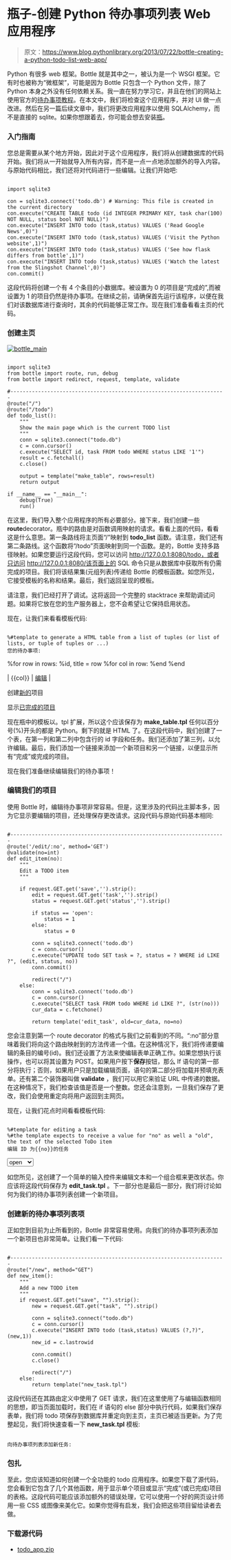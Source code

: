# 瓶子-创建 Python 待办事项列表 Web 应用程序

> 原文：<https://www.blog.pythonlibrary.org/2013/07/22/bottle-creating-a-python-todo-list-web-app/>

Python 有很多 web 框架。Bottle 就是其中之一，被认为是一个 WSGI 框架。它有时也被称为“微框架”，可能是因为 Bottle 只包含一个 Python 文件，除了 Python 本身之外没有任何依赖关系。我一直在努力学习它，并且在他们的网站上使用官方的[待办事项教程](http://bottlepy.org/docs/dev/tutorial_app.html)。在本文中，我们将检查这个应用程序，并对 UI 做一点改进。然后在另一篇后续文章中，我们将更改应用程序以使用 SQLAlchemy，而不是直接的 sqlite。如果你想跟着去，你可能会想去安装[瓶](http://bottlepy.org/docs/dev/index.html)。

### 入门指南

您总是需要从某个地方开始，因此对于这个应用程序，我们将从创建数据库的代码开始。我们将从一开始就导入所有内容，而不是一点一点地添加额外的导入内容。与原始代码相比，我们还将对代码进行一些编辑。让我们开始吧:

```

import sqlite3

con = sqlite3.connect('todo.db') # Warning: This file is created in the current directory
con.execute("CREATE TABLE todo (id INTEGER PRIMARY KEY, task char(100) NOT NULL, status bool NOT NULL)")
con.execute("INSERT INTO todo (task,status) VALUES ('Read Google News',0)")
con.execute("INSERT INTO todo (task,status) VALUES ('Visit the Python website',1)")
con.execute("INSERT INTO todo (task,status) VALUES ('See how flask differs from bottle',1)")
con.execute("INSERT INTO todo (task,status) VALUES ('Watch the latest from the Slingshot Channel',0)")
con.commit()

```

这段代码将创建一个有 4 个条目的小数据库。被设置为 0 的项目是“完成的”,而被设置为 1 的项目仍然是待办事项。在继续之前，请确保首先运行该程序，以便在我们对该数据库进行查询时，其余的代码能够正常工作。现在我们准备看看主页的代码。

### 创建主页

[![bottle_main](img/6f3d1e8304bad78d927377034a3eb6de.png)](https://www.blog.pythonlibrary.org/wp-content/uploads/2013/07/bottle_main.png)

```

import sqlite3
from bottle import route, run, debug
from bottle import redirect, request, template, validate

#----------------------------------------------------------------------
@route("/")
@route("/todo")
def todo_list():
    """
    Show the main page which is the current TODO list
    """
    conn = sqlite3.connect("todo.db")
    c = conn.cursor()
    c.execute("SELECT id, task FROM todo WHERE status LIKE '1'")
    result = c.fetchall()
    c.close()

    output = template("make_table", rows=result)
    return output

if __name__ == "__main__":
    debug(True)
    run()

```

在这里，我们导入整个应用程序的所有必要部分。接下来，我们创建一些**route**decorator。瓶中的路由是对函数调用映射的请求。看看上面的代码，看看这是什么意思。第一条路线将主页面“/”映射到 **todo_list** 函数。请注意，我们还有第二条路线。这个函数将“/todo”页面映射到同一个函数。是的，Bottle 支持多路径映射。如果您要运行这段代码，您可以访问 http://127.0.0.1:8080/todo，或者只访问 http://127.0.0.1:8080/该页面上的 SQL 命令只是从数据库中获取所有仍需完成的项目。我们将该结果集(元组列表)传递给 Bottle 的模板函数。如您所见，它接受模板的名称和结果。最后，我们返回呈现的模板。

请注意，我们已经打开了调试。这将返回一个完整的 stacktrace 来帮助调试问题。如果将它放在您的生产服务器上，您不会希望让它保持启用状态。

现在，让我们来看看模板代码:

```

%#template to generate a HTML table from a list of tuples (or list of lists, or tuple of tuples or ...)
您的待办事项:

```

%for row in rows: %id, title = row %for col in row: %end %end

| {{col}} | [编辑](/edit/{{id}}) |

创建[新的](/new)项目

显示[已完成的项目](/done)

现在瓶中的模板以。tpl 扩展，所以这个应该保存为 **make_table.tpl** 任何以百分号(%)开头的都是 Python。剩下的就是 HTML 了。在这段代码中，我们创建了一个表，在第一列和第二列中包含行的 id 字段和任务。我们还添加了第三列，以允许编辑。最后，我们添加一个链接来添加一个新项目和另一个链接，以便显示所有“完成”或完成的项目。

现在我们准备继续编辑我们的待办事项！

### 编辑我们的项目

使用 Bottle 时，编辑待办事项非常容易。但是，这里涉及的代码比主脚本多，因为它显示要编辑的项目，还处理保存更改请求。这段代码与原始代码基本相同:

```

#----------------------------------------------------------------------
@route('/edit/:no', method='GET')
@validate(no=int)
def edit_item(no):
    """
    Edit a TODO item
    """

    if request.GET.get('save','').strip():
        edit = request.GET.get('task','').strip()
        status = request.GET.get('status','').strip()

        if status == 'open':
            status = 1
        else:
            status = 0

        conn = sqlite3.connect('todo.db')
        c = conn.cursor()
        c.execute("UPDATE todo SET task = ?, status = ? WHERE id LIKE ?", (edit, status, no))
        conn.commit()

        redirect("/")
    else:
        conn = sqlite3.connect('todo.db')
        c = conn.cursor()
        c.execute("SELECT task FROM todo WHERE id LIKE ?", (str(no)))
        cur_data = c.fetchone()

        return template('edit_task', old=cur_data, no=no)

```

您会注意到第一个 route decorator 的格式与我们之前看到的不同。“:no”部分意味着我们将向这个路由映射到的方法传递一个值。在这种情况下，我们将传递要编辑的条目的编号(id)。我们还设置了方法来使编辑表单正确工作。如果您想执行该操作，也可以将其设置为 POST。如果用户按下**保存**按钮，那么 If 语句的第一部分将执行；否则，如果用户只是加载编辑页面，语句的第二部分将加载并预填充表单。还有第二个装饰器叫做 **validate** ，我们可以用它来验证 URL 中传递的数据。在这种情况下，我们检查该值是否是一个整数。您还会注意到，一旦我们保存了更改，我们会使用重定向将用户返回到主网页。

现在，让我们花点时间看看模板代码:

```

%#template for editing a task
%#the template expects to receive a value for "no" as well a "old", the text of the selected ToDo item
编辑 ID 为{{no}}的任务

```

<form action="/edit/{{no}}" method="get"> <select name="status"><option>open</option> <option>closed</option></select> 
</form>

如您所见，这创建了一个简单的输入控件来编辑文本和一个组合框来更改状态。你应该将这段代码保存为 **edit_task.tpl** 。下一部分也是最后一部分，我们将讨论如何为我们的待办事项列表创建一个新项目。

### 创建新的待办事项列表项

正如您到目前为止所看到的，Bottle 非常容易使用。向我们的待办事项列表添加一个新项目也非常简单。让我们看一下代码:

```

#----------------------------------------------------------------------
@route("/new", method="GET")
def new_item():
    """
    Add a new TODO item
    """
    if request.GET.get("save", "").strip():
        new = request.GET.get("task", "").strip()

        conn = sqlite3.connect("todo.db")
        c = conn.cursor()
        c.execute("INSERT INTO todo (task,status) VALUES (?,?)", (new,1))
        new_id = c.lastrowid

        conn.commit()
        c.close()

        redirect("/")
    else:
        return template("new_task.tpl")

```

这段代码还在其路由定义中使用了 GET 请求，我们在这里使用了与编辑函数相同的思想，即当页面加载时，我们在 if 语句的 else 部分中执行代码，如果我们保存表单，我们将 todo 项保存到数据库并重定向到主页，主页已被适当更新。为了完整起见，我们将快速查看一下 **new_task.tpl** 模板:

```

向待办事项列表添加新任务:

```

<form action="/new" method="GET"> </form>

### 包扎

至此，您应该知道如何创建一个全功能的 todo 应用程序。如果您下载了源代码，您会看到它包含了几个其他函数，用于显示单个项目或显示“完成”(或已完成)项目的表格。这段代码可能应该添加额外的错误处理，它可以使用一个好的网页设计师用一些 CSS 或图像来美化它。如果你觉得有启发，我们会把这些项目留给读者去做。

### 下载源代码

*   [todo_app.zip](https://www.blog.pythonlibrary.org/wp-content/uploads/2013/07/todo_app.zip)